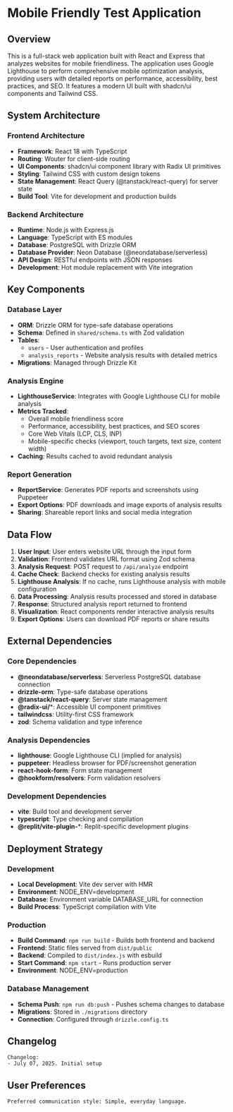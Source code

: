# Mobile Friendly Test Application

## Overview

This is a full-stack web application built with React and Express that analyzes websites for mobile friendliness. The application uses Google Lighthouse to perform comprehensive mobile optimization analysis, providing users with detailed reports on performance, accessibility, best practices, and SEO. It features a modern UI built with shadcn/ui components and Tailwind CSS.

## System Architecture

### Frontend Architecture
- **Framework**: React 18 with TypeScript
- **Routing**: Wouter for client-side routing
- **UI Components**: shadcn/ui component library with Radix UI primitives
- **Styling**: Tailwind CSS with custom design tokens
- **State Management**: React Query (@tanstack/react-query) for server state
- **Build Tool**: Vite for development and production builds

### Backend Architecture
- **Runtime**: Node.js with Express.js
- **Language**: TypeScript with ES modules
- **Database**: PostgreSQL with Drizzle ORM
- **Database Provider**: Neon Database (@neondatabase/serverless)
- **API Design**: RESTful endpoints with JSON responses
- **Development**: Hot module replacement with Vite integration

## Key Components

### Database Layer
- **ORM**: Drizzle ORM for type-safe database operations
- **Schema**: Defined in `shared/schema.ts` with Zod validation
- **Tables**: 
  - `users` - User authentication and profiles
  - `analysis_reports` - Website analysis results with detailed metrics
- **Migrations**: Managed through Drizzle Kit

### Analysis Engine
- **LighthouseService**: Integrates with Google Lighthouse CLI for mobile analysis
- **Metrics Tracked**:
  - Overall mobile friendliness score
  - Performance, accessibility, best practices, and SEO scores
  - Core Web Vitals (LCP, CLS, INP)
  - Mobile-specific checks (viewport, touch targets, text size, content width)
- **Caching**: Results cached to avoid redundant analysis

### Report Generation
- **ReportService**: Generates PDF reports and screenshots using Puppeteer
- **Export Options**: PDF downloads and image exports of analysis results
- **Sharing**: Shareable report links and social media integration

## Data Flow

1. **User Input**: User enters website URL through the input form
2. **Validation**: Frontend validates URL format using Zod schema
3. **Analysis Request**: POST request to `/api/analyze` endpoint
4. **Cache Check**: Backend checks for existing analysis results
5. **Lighthouse Analysis**: If no cache, runs Lighthouse analysis with mobile configuration
6. **Data Processing**: Analysis results processed and stored in database
7. **Response**: Structured analysis report returned to frontend
8. **Visualization**: React components render interactive analysis results
9. **Export Options**: Users can download PDF reports or share results

## External Dependencies

### Core Dependencies
- **@neondatabase/serverless**: Serverless PostgreSQL database connection
- **drizzle-orm**: Type-safe database operations
- **@tanstack/react-query**: Server state management
- **@radix-ui/***: Accessible UI component primitives
- **tailwindcss**: Utility-first CSS framework
- **zod**: Schema validation and type inference

### Analysis Dependencies
- **lighthouse**: Google Lighthouse CLI (implied for analysis)
- **puppeteer**: Headless browser for PDF/screenshot generation
- **react-hook-form**: Form state management
- **@hookform/resolvers**: Form validation resolvers

### Development Dependencies
- **vite**: Build tool and development server
- **typescript**: Type checking and compilation
- **@replit/vite-plugin-***: Replit-specific development plugins

## Deployment Strategy

### Development
- **Local Development**: Vite dev server with HMR
- **Environment**: NODE_ENV=development
- **Database**: Environment variable DATABASE_URL for connection
- **Build Process**: TypeScript compilation with Vite

### Production
- **Build Command**: `npm run build` - Builds both frontend and backend
- **Frontend**: Static files served from `dist/public`
- **Backend**: Compiled to `dist/index.js` with esbuild
- **Start Command**: `npm start` - Runs production server
- **Environment**: NODE_ENV=production

### Database Management
- **Schema Push**: `npm run db:push` - Pushes schema changes to database
- **Migrations**: Stored in `./migrations` directory
- **Connection**: Configured through `drizzle.config.ts`

## Changelog

```
Changelog:
- July 07, 2025. Initial setup
```

## User Preferences

```
Preferred communication style: Simple, everyday language.
```